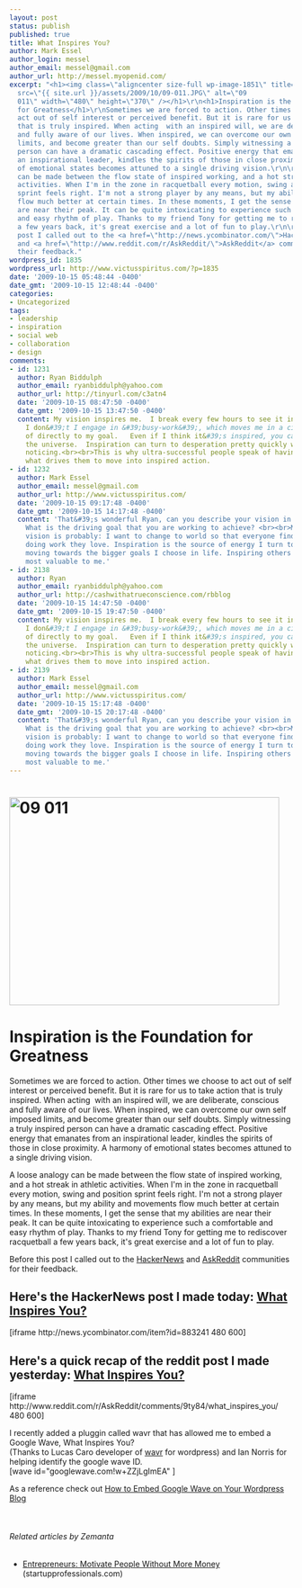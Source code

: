 ```yaml
---
layout: post
status: publish
published: true
title: What Inspires You?
author: Mark Essel
author_login: messel
author_email: messel@gmail.com
author_url: http://messel.myopenid.com/
excerpt: "<h1><img class=\"aligncenter size-full wp-image-1851\" title=\"09 011\"
  src=\"{{ site.url }}/assets/2009/10/09-011.JPG\" alt=\"09
  011\" width=\"480\" height=\"370\" /></h1>\r\n<h1>Inspiration is the Foundation
  for Greatness</h1>\r\nSometimes we are forced to action. Other times we choose to
  act out of self interest or perceived benefit. But it is rare for us to take action
  that is truly inspired. When acting  with an inspired will, we are deliberate, conscious
  and fully aware of our lives. When inspired, we can overcome our own self imposed
  limits, and become greater than our self doubts. Simply witnessing a truly inspired
  person can have a dramatic cascading effect. Positive energy that emanates from
  an inspirational leader, kindles the spirits of those in close proximity. A harmony
  of emotional states becomes attuned to a single driving vision.\r\n\r\nA loose analogy
  can be made between the flow state of inspired working, and a hot streak in athletic
  activities. When I'm in the zone in racquetball every motion, swing and position
  sprint feels right. I'm not a strong player by any means, but my ability and movements
  flow much better at certain times. In these moments, I get the sense that my abilities
  are near their peak. It can be quite intoxicating to experience such a comfortable
  and easy rhythm of play. Thanks to my friend Tony for getting me to rediscover racquetball
  a few years back, it's great exercise and a lot of fun to play.\r\n\r\nBefore this
  post I called out to the <a href=\"http://news.ycombinator.com/\">HackerNews</a>
  and <a href=\"http://www.reddit.com/r/AskReddit/\">AskReddit</a> communities for
  their feedback."
wordpress_id: 1835
wordpress_url: http://www.victusspiritus.com/?p=1835
date: '2009-10-15 05:48:44 -0400'
date_gmt: '2009-10-15 12:48:44 -0400'
categories:
- Uncategorized
tags:
- leadership
- inspiration
- social web
- collaboration
- design
comments:
- id: 1231
  author: Ryan Biddulph
  author_email: ryanbiddulph@yahoo.com
  author_url: http://tinyurl.com/c3atn4
  date: '2009-10-15 08:47:50 -0400'
  date_gmt: '2009-10-15 13:47:50 -0400'
  content: My vision inspires me.  I break every few hours to see it in detail.  When
    I don&#39;t I engage in &#39;busy-work&#39;, which moves me in a circle instead
    of directly to my goal.   Even if I think it&#39;s inspired, you can&#39;t fool
    the universe.  Inspiration can turn to desperation pretty quickly without you
    noticing.<br><br>This is why ultra-successful people speak of having a vision.  It&#39;s
    what drives them to move into inspired action.
- id: 1232
  author: Mark Essel
  author_email: messel@gmail.com
  author_url: http://www.victusspiritus.com/
  date: '2009-10-15 09:17:48 -0400'
  date_gmt: '2009-10-15 14:17:48 -0400'
  content: 'That&#39;s wonderful Ryan, can you describe your vision in more detail?
    What is the driving goal that you are working to achieve? <br><br>My one line
    vision is probably: I want to change to world so that everyone finds themselves
    doing work they love. Inspiration is the source of energy I turn to, to keep me
    moving towards the bigger goals I choose in life. Inspiring others is ultimately
    most valuable to me.'
- id: 2138
  author: Ryan
  author_email: ryanbiddulph@yahoo.com
  author_url: http://cashwithatrueconscience.com/rbblog
  date: '2009-10-15 14:47:50 -0400'
  date_gmt: '2009-10-15 19:47:50 -0400'
  content: My vision inspires me.  I break every few hours to see it in detail.  When
    I don&#39;t I engage in &#39;busy-work&#39;, which moves me in a circle instead
    of directly to my goal.   Even if I think it&#39;s inspired, you can&#39;t fool
    the universe.  Inspiration can turn to desperation pretty quickly without you
    noticing.<br><br>This is why ultra-successful people speak of having a vision.  It&#39;s
    what drives them to move into inspired action.
- id: 2139
  author: Mark Essel
  author_email: messel@gmail.com
  author_url: http://www.victusspiritus.com/
  date: '2009-10-15 15:17:48 -0400'
  date_gmt: '2009-10-15 20:17:48 -0400'
  content: 'That&#39;s wonderful Ryan, can you describe your vision in more detail?
    What is the driving goal that you are working to achieve? <br><br>My one line
    vision is probably: I want to change to world so that everyone finds themselves
    doing work they love. Inspiration is the source of energy I turn to, to keep me
    moving towards the bigger goals I choose in life. Inspiring others is ultimately
    most valuable to me.'
---
```

<h1><img class="aligncenter size-full wp-image-1851" title="09 011" src="{{ site.url }}/assets/2009/10/09-011.JPG" alt="09 011" width="480" height="370" /></h1>
<h1>Inspiration is the Foundation for Greatness</h1>
<p>Sometimes we are forced to action. Other times we choose to act out of self interest or perceived benefit. But it is rare for us to take action that is truly inspired. When acting  with an inspired will, we are deliberate, conscious and fully aware of our lives. When inspired, we can overcome our own self imposed limits, and become greater than our self doubts. Simply witnessing a truly inspired person can have a dramatic cascading effect. Positive energy that emanates from an inspirational leader, kindles the spirits of those in close proximity. A harmony of emotional states becomes attuned to a single driving vision.</p>
<p>A loose analogy can be made between the flow state of inspired working, and a hot streak in athletic activities. When I'm in the zone in racquetball every motion, swing and position sprint feels right. I'm not a strong player by any means, but my ability and movements flow much better at certain times. In these moments, I get the sense that my abilities are near their peak. It can be quite intoxicating to experience such a comfortable and easy rhythm of play. Thanks to my friend Tony for getting me to rediscover racquetball a few years back, it's great exercise and a lot of fun to play.</p>
<p>Before this post I called out to the <a href="http://news.ycombinator.com/">HackerNews</a> and <a href="http://www.reddit.com/r/AskReddit/">AskReddit</a> communities for their feedback.<a id="more"></a><a id="more-1835"></a></p>
<h2>Here's the HackerNews post I made today: <span style="background-color: #ffffff;"><a href="http://news.ycombinator.com/item?id=883241">What Inspires You?</a></span></h2>
<p>[iframe http://news.ycombinator.com/item?id=883241 480 600]</p>
<h2><span style="background-color: #ffffff; ">Here's a quick recap of the reddit post I made yesterday: <span style="background-color: #ffffff;"><a href="http://www.reddit.com/r/AskReddit/comments/9ty84/what_inspires_you/">What Inspires You?</a></span></span></h2>
<p><span style="background-color: #ffffff; ">[iframe http://www.reddit.com/r/AskReddit/comments/9ty84/what_inspires_you/ 480 600]</span></p>
<p>I recently added a pluggin called wavr that has allowed me to embed a Google Wave, What Inspires You?<br />
(Thanks to Lucas Caro developer of <a href="http://wordpress.org/extend/plugins/wavr/">wavr</a> for wordpress) and Ian Norris for helping identify the google wave ID.<br />
[wave id="googlewave.com!w+ZZjLgImEA" ]</p>
<p>As a reference check out <a href="http://victusfate.github.io/victusspiritus/uncategorized/2009/10/15/how-to-embed-google-wave-on-your-wordpress-blog/">How to Embed Google Wave on Your Wordpress Blog</a></p>
<p><span style="background-color: #ffffff; "><br />
</span></p>
<h6 class="zemanta-related-title" style="font-size: 1em;">Related articles by Zemanta</h6>
<ul class="zemanta-article-ul">
<li class="zemanta-article-ul-li"><a href="http://blog.startupprofessionals.com/2009/07/entrepreneurs-motivate-people-without.html">Entrepreneurs: Motivate People Without More Money</a> (startupprofessionals.com)</li>
</ul>

